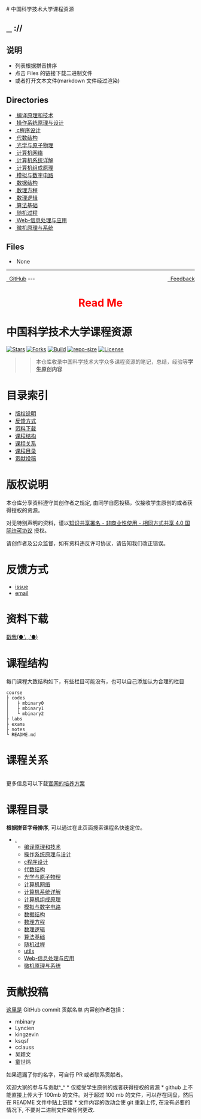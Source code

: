 
<head>
    <meta http-equiv="content-type" content="text/html; charset=utf-8">
    <link rel="stylesheet" href="https://use.fontawesome.com/releases/v5.8.1/css/all.css" integrity="sha384-50oBUHEmvpQ+1lW4y57PTFmhCaXp0ML5d60M1M7uH2+nqUivzIebhndOJK28anvf" crossorigin="anonymous">
    <title> 中国科学技术大学课程资源</title>
</head>
# 中国科学技术大学课程资源

<div>
  <h2>
    <a href="../index.html">&nbsp;&nbsp;<i class="fas fa-backward"></i>&nbsp;</a>
    :/<a href="../index.html"><i class="fas fa-home"></i></a>/<a href="index.html"></a>
  </h2>
</div>

## 说明
- 列表根据拼音排序
- 点击 Files 的链接下载二进制文件
- 或者打开文本文件(markdown 文件经过渲染)

<h2> Directories &nbsp; <a href="http://downgit.zhoudaxiaa.com/#/home?url=https://github.com/USTC-Resource/USTC-Course/tree/master/" style="color:red;text-decoration:underline;" target="_black"><i class="fas fa-download"></i></a></h2>

<ul><li><a href="编译原理和技术/index.html"><i class="fas fa-folder"></i>&nbsp;编译原理和技术</a></li>
<li><a href="操作系统原理与设计/index.html"><i class="fas fa-folder"></i>&nbsp;操作系统原理与设计</a></li>
<li><a href="c程序设计/index.html"><i class="fas fa-folder"></i>&nbsp;c程序设计</a></li>
<li><a href="代数结构/index.html"><i class="fas fa-folder"></i>&nbsp;代数结构</a></li>
<li><a href="光学与原子物理/index.html"><i class="fas fa-folder"></i>&nbsp;光学与原子物理</a></li>
<li><a href="计算机网络/index.html"><i class="fas fa-folder"></i>&nbsp;计算机网络</a></li>
<li><a href="计算机系统详解/index.html"><i class="fas fa-folder"></i>&nbsp;计算机系统详解</a></li>
<li><a href="计算机组成原理/index.html"><i class="fas fa-folder"></i>&nbsp;计算机组成原理</a></li>
<li><a href="模拟与数字电路/index.html"><i class="fas fa-folder"></i>&nbsp;模拟与数字电路</a></li>
<li><a href="数据结构/index.html"><i class="fas fa-folder"></i>&nbsp;数据结构</a></li>
<li><a href="数理方程/index.html"><i class="fas fa-folder"></i>&nbsp;数理方程</a></li>
<li><a href="数理逻辑/index.html"><i class="fas fa-folder"></i>&nbsp;数理逻辑</a></li>
<li><a href="算法基础/index.html"><i class="fas fa-folder"></i>&nbsp;算法基础</a></li>
<li><a href="随机过程/index.html"><i class="fas fa-folder"></i>&nbsp;随机过程</a></li>
<li><a href="Web-信息处理与应用/index.html"><i class="fas fa-folder"></i>&nbsp;Web-信息处理与应用</a></li>
<li><a href="微机原理与系统/index.html"><i class="fas fa-folder"></i>&nbsp;微机原理与系统</a></li></ul>

## Files
<ul><li><i class="fas fa-meh"></i>&nbsp;None</li></ul>

---
<div style="text-decration:underline;display:inline">
  <a href="https://github.com/USTC-Resource/USTC-Course.git" target="_blank" rel="external"><i class="fab fa-github"></i>&nbsp; GitHub</a>
  <a href="mailto:&#122;huheqin1@gmail.com?subject=反馈与建议" style="float:right" target="_blank" rel="external"><i class="fas fa-envelope"></i>&nbsp; Feedback</a>
</div>
---

<h1 style="color:red;text-align:center;">Read Me</h1>

<h1 id="_1">中国科学技术大学课程资源</h1>
<p><a href="https://github.com/USTC-Resource/USTC-Course/stargazers"><img alt="Stars" src="https://img.shields.io/github/stars/USTC-Resource/USTC-Course.svg?label=Stars&amp;style=social" /></a>
<a href="https://github.com/USTC-Resource/USTC-Course/network/members"><img alt="Forks" src="https://img.shields.io/github/forks/USTC-Resource/USTC-Course.svg?label=Forks&amp;style=social" /></a>
<a href="https://travis-ci.org/USTC-Resource/USTC-Course?branch=master"><img alt="Build" src="https://travis-ci.org/USTC-Resource/USTC-Course.svg?branch=master" /></a>
<a href=""><img alt="repo-size" src="https://img.shields.io/github/repo-size/USTC-Resource/USTC-Course.svg" /></a>
<a href="http://creativecommons.org/licenses/by-nc-sa/4.0/"><img alt="License" src="https://i.creativecommons.org/l/by-nc-sa/4.0/80x15.png" /></a></p>
<blockquote>
<blockquote>
<p>本仓库收录中国科学技术大学众多课程资源的笔记，总结，经验等<strong>学生原创内容</strong></p>
</blockquote>
</blockquote>
<h1 id="_2">目录索引</h1>
<ul>
<li><a href="#版权说明">版权说明</a></li>
<li><a href="#反馈方式">反馈方式</a></li>
<li><a href="#资料下载">资料下载</a></li>
<li><a href="#课程结构">课程结构</a></li>
<li><a href="#课程关系">课程关系</a></li>
<li><a href="#课程目录">课程目录</a></li>
<li><a href="#贡献投稿">贡献投稿</a></li>
</ul>
<h1 id="_3">版权说明</h1>
<p>本仓库分享资料遵守其创作者之规定, 由同学自愿投稿，仅接收学生原创的或者获得授权的资源。</p>
<p>对无特别声明的资料，谨以<a href="http://creativecommons.org/licenses/by-nc-sa/4.0/">知识共享署名 - 非商业性使用 - 相同方式共享 4.0 国际许可协议</a> 授权。<img alt="" src="https://i.creativecommons.org/l/by-nc-sa/4.0/80x15.png" /></p>
<p>请创作者及公众监督，如有资料违反许可协议，请告知我们改正错误。</p>
<h1 id="_4">反馈方式</h1>
<ul>
<li><a href="https://github.com/USTC-Resource/USTC-Course/issues/new">issue</a></li>
<li><a href="mailto:&#122;huheqin1@gmail.com?subject=%E5%8F%8D%E9%A6%88%E4%B8%8E%E5%BB%BA%E8%AE%AE">email</a></li>
</ul>
<h1 id="_5">资料下载</h1>
<p><a href="https://ustc-resource.github.io/USTC-Course">戳我(●'◡'●)</a></p>
<h1 id="_6">课程结构</h1>
<p>每门课程大致结构如下，有些栏目可能没有，也可以自己添加认为合理的栏目</p>
<pre class="codehilite"><code>course
├ codes
│   ├ mbinary0
│   ├ mbinary1
│   └ mbinary2
├ labs
├ exams
├ notes
└ README.md</code></pre>


<h1 id="_7">课程关系</h1>
<p><img alt="" src="https://user-images.githubusercontent.com/29198767/53245024-851b1280-36e7-11e9-9d22-7ee65446c68a.png" /></p>
<p>更多信息可以下载<a href="https://www.teach.ustc.edu.cn/education/241.html/attachment/14-215%E8%AE%A1%E7%AE%97%E6%9C%BA%E5%AD%A6%E9%99%A2-2013">官网的培养方案</a></p>
<h1 id="_8">课程目录</h1>
<p><strong>根据拼音字母排序</strong>, 可以通过在此页面搜索课程名快速定位。</p>
<ul>
<li><a href=".">.</a><ul>
<li><a href="./编译原理和技术">编译原理和技术</a></li>
<li><a href="./操作系统原理与设计">操作系统原理与设计</a></li>
<li><a href="./c程序设计">c程序设计</a></li>
<li><a href="./代数结构">代数结构</a></li>
<li><a href="./光学与原子物理">光学与原子物理</a></li>
<li><a href="./计算机网络">计算机网络</a></li>
<li><a href="./计算机系统详解">计算机系统详解</a></li>
<li><a href="./计算机组成原理">计算机组成原理</a></li>
<li><a href="./模拟与数字电路">模拟与数字电路</a></li>
<li><a href="./数据结构">数据结构</a></li>
<li><a href="./数理方程">数理方程</a></li>
<li><a href="./数理逻辑">数理逻辑</a></li>
<li><a href="./算法基础">算法基础</a></li>
<li><a href="./随机过程">随机过程</a></li>
<li><a href="./utils">utils</a></li>
<li><a href="./Web-信息处理与应用">Web-信息处理与应用</a></li>
<li><a href="./微机原理与系统">微机原理与系统</a></li>
</ul>
</li>
</ul>
<h1 id="_9">贡献投稿</h1>
<p><a href="https://github.com/USTC-Resource/USTC-Course/graphs/contributors">这里是</a> GitHub commit 贡献名单
内容创作者包括：</p>
<ul>
<li>mbinary</li>
<li>Lyncien</li>
<li>kingzevin</li>
<li>ksqsf</li>
<li>cclauss</li>
<li>吴颖文</li>
<li>童世炜</li>
</ul>
<p>如果遗漏了你的名字，可自行 PR 或者联系贡献者。</p>
<p>欢迎大家的参与与贡献^_^
* 仅接受学生原创的或者获得授权的资源
* github 上不能直接上传大于 100mb 的文件。对于超过 100 mb 的文件，可以存在网盘，然后在 README 文件中贴上链接
* 文件内容的改动会使 git 重新上传, 在没有必要的情况下, 不要对二进制文件做任何更改.</p>
